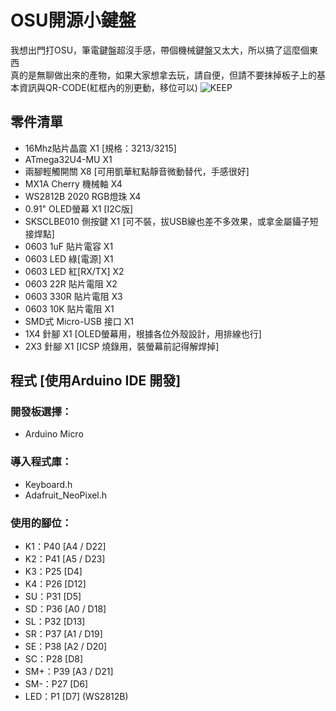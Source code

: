 # OSU開源小鍵盤
我想出門打OSU，筆電鍵盤超沒手感，帶個機械鍵盤又太大，所以搞了這麼個東西   
真的是無聊做出來的產物，如果大家想拿去玩，請自便，但請不要抹掉板子上的基本資訊與QR-CODE(紅框內的別更動，移位可以)
![KEEP](https://user-images.githubusercontent.com/53372547/128504728-245516b4-cbd2-469b-8593-93b7aa101d08.jpg)

## 零件清單
- 16Mhz貼片晶震 X1 [規格：3213/3215]  
- ATmega32U4-MU X1  
- 兩腳輕觸開關 X8 [可用凱華紅點靜音微動替代，手感很好]  
- MX1A Cherry 機械軸 X4  
- WS2812B 2020 RGB燈珠 X4  
- 0.91" OLED螢幕 X1 [I2C版]  
- SKSCLBE010 側按鍵 X1 [可不裝，拔USB線也差不多效果，或拿金屬鑷子短接焊點]  
- 0603 1uF 貼片電容 X1  
- 0603 LED 綠[電源] X1  
- 0603 LED 紅[RX/TX] X2  
- 0603 22R 貼片電阻 X2  
- 0603 330R 貼片電阻 X3  
- 0603 10K 貼片電阻 X1  
- SMD式 Micro-USB 接口 X1  
- 1X4 針腳 X1 [OLED螢幕用，根據各位外殼設計，用排線也行]  
- 2X3 針腳 X1 [ICSP 燒錄用，裝螢幕前記得解焊掉]  

## 程式 [使用Arduino IDE 開發]
### 開發板選擇：
- Arduino Micro  
### 導入程式庫：  
- Keyboard.h  
- Adafruit_NeoPixel.h  
### 使用的腳位：  
- K1：P40 [A4 / D22]  
- K2：P41 [A5 / D23]  
- K3：P25 [D4]  
- K4：P26 [D12]  
- SU：P31 [D5]  
- SD：P36 [A0 / D18]  
- SL：P32 [D13]  
- SR：P37 [A1 / D19]  
- SE：P38 [A2 / D20]  
- SC：P28 [D8]  
- SM+：P39 [A3 / D21]  
- SM-：P27 [D6]  
- LED：P1 [D7] (WS2812B)  

